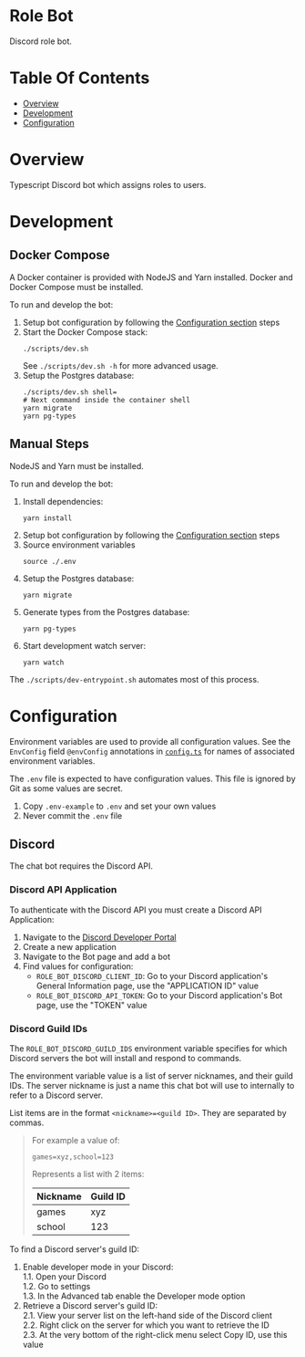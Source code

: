 # Role Bot
Discord role bot.

# Table Of Contents
- [Overview](#overview)
- [Development](#development)
- [Configuration](#configuration)

# Overview
Typescript Discord bot which assigns roles to users.

# Development
## Docker Compose
A Docker container is provided with NodeJS and Yarn installed. Docker and Docker Compose must be installed.

To run and develop the bot:

1. Setup bot configuration by following the [Configuration section](#configuration) steps
2. Start the Docker Compose stack:
   ```shell
   ./scripts/dev.sh
   ```
   See `./scripts/dev.sh -h` for more advanced usage.
3. Setup the Postgres database:
   ```shell
   ./scripts/dev.sh shell=
   # Next command inside the container shell
   yarn migrate
   yarn pg-types
   ```

## Manual Steps
NodeJS and Yarn must be installed.

To run and develop the bot:

1. Install dependencies:
   ```shell
   yarn install
   ```
2. Setup bot configuration by following the [Configuration section](#configuration) steps
3. Source environment variables
   ```shell
   source ./.env
   ```
4. Setup the Postgres database:
   ```shell
   yarn migrate
   ```
5. Generate types from the Postgres database:
   ```shell
   yarn pg-types
   ```
6. Start development watch server:
   ```shell
   yarn watch
   ```
   
 The `./scripts/dev-entrypoint.sh` automates most of this process.

# Configuration
Environment variables are used to provide all configuration values. See the `EnvConfig` field `@envConfig` annotations in [`config.ts`](./src/config.ts) for names of associated environment variables.

The `.env` file is expected to have configuration values. This file is ignored by Git as some values are secret. 

1. Copy `.env-example` to `.env` and set your own values
2. Never commit the `.env` file

## Discord
The chat bot requires the Discord API.

### Discord API Application
To authenticate with the Discord API you must create a Discord API Application:

1. Navigate to the [Discord Developer Portal](https://discord.com/developers/applications)
2. Create a new application
3. Navigate to the Bot page and add a bot
4. Find values for configuration:  
   - `ROLE_BOT_DISCORD_CLIENT_ID`: Go to your Discord application's General Information page, use the "APPLICATION ID" value  
   - `ROLE_BOT_DISCORD_API_TOKEN`: Go to your Discord application's Bot page, use the "TOKEN" value  
  
### Discord Guild IDs
The `ROLE_BOT_DISCORD_GUILD_IDS` environment variable specifies for which Discord servers the bot will install and respond to commands.

The environment variable value is a list of server nicknames, and their guild IDs. The server nickname is just a name this chat bot will use to internally to refer to a Discord server. 

List items are in the format `<nickname>=<guild ID>`. They are separated by commas.

> For example a value of:
> 
> ```
> games=xyz,school=123
> ```
> 
> Represents a list with 2 items:
> 
> | Nickname | Guild ID |
> | -------- | -------- |
> | games    | xyz      |
> | school   | 123      |

To find a Discord server's guild ID:

1. Enable developer mode in your Discord:  
   1.1. Open your Discord  
   1.2. Go to settings  
   1.3. In the Advanced tab enable the Developer mode option  
2. Retrieve a Discord server's guild ID:  
   2.1. View your server list on the left-hand side of the Discord client  
   2.2. Right click on the server for which you want to retrieve the ID  
   2.3. At the very bottom of the right-click menu select Copy ID, use this value  
